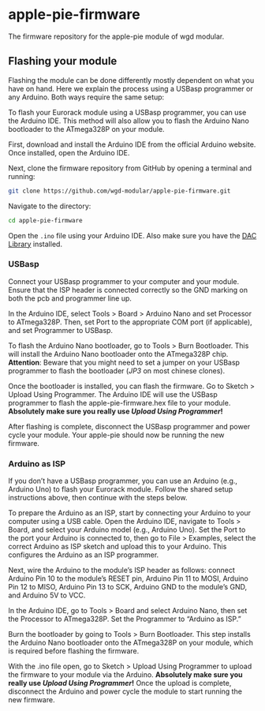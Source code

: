 # apple-pie-firmware

The firmware repository for the apple-pie module of wgd modular.

## Flashing your module

Flashing the module can be done differently mostly dependent on what you have on hand. Here we explain the process using a USBasp programmer or any Arduino. Both ways require the same setup:

To flash your Eurorack module using a USBasp programmer, you can use the Arduino IDE. This method will also allow you to flash the Arduino Nano bootloader to the ATmega328P on your module.

First, download and install the Arduino IDE from the official Arduino website. Once installed, open the Arduino IDE.

Next, clone the firmware repository from GitHub by opening a terminal and running:

```bash
git clone https://github.com/wgd-modular/apple-pie-firmware.git
```

Navigate to the directory:

```bash
cd apple-pie-firmware
```

Open the `.ino` file using your Arduino IDE. Also make sure you have the [DAC Library](https://reference.arduino.cc/reference/en/libraries/mcp48xx-dac-library/) installed.

### USBasp

Connect your USBasp programmer to your computer and your module. Ensure that the ISP header is connected correctly so the GND marking on both the pcb and programmer line up.

In the Arduino IDE, select Tools > Board > Arduino Nano and set Processor to ATmega328P. Then, set Port to the appropriate COM port (if applicable), and set Programmer to USBasp.

To flash the Arduino Nano bootloader, go to Tools > Burn Bootloader. This will install the Arduino Nano bootloader onto the ATmega328P chip. **Attention**: Beware that you might need to set a jumper on your USBasp programmer to flash the bootloader (*JP3* on most chinese clones).

Once the bootloader is installed, you can flash the firmware. Go to Sketch > Upload Using Programmer. The Arduino IDE will use the USBasp programmer to flash the apple-pie-firmware.hex file to your module. **Absolutely make sure you really use _Upload Using Programmer_!**

After flashing is complete, disconnect the USBasp programmer and power cycle your module. Your apple-pie should now be running the new firmware.

### Arduino as ISP

If you don’t have a USBasp programmer, you can use an Arduino (e.g., Arduino Uno) to flash your Eurorack module. Follow the shared setup instructions above, then continue with the steps below.

To prepare the Arduino as an ISP, start by connecting your Arduino to your computer using a USB cable. Open the Arduino IDE, navigate to Tools > Board, and select your Arduino model (e.g., Arduino Uno). Set the Port to the port your Arduino is connected to, then go to File > Examples, select the correct Arduino as ISP sketch and upload this to your Arduino. This configures the Arduino as an ISP programmer.

Next, wire the Arduino to the module’s ISP header as follows: connect Arduino Pin 10 to the module’s RESET pin, Arduino Pin 11 to MOSI, Arduino Pin 12 to MISO, Arduino Pin 13 to SCK, Arduino GND to the module’s GND, and Arduino 5V to VCC.

In the Arduino IDE, go to Tools > Board and select Arduino Nano, then set the Processor to ATmega328P. Set the Programmer to “Arduino as ISP.”

Burn the bootloader by going to Tools > Burn Bootloader. This step installs the Arduino Nano bootloader onto the ATmega328P on your module, which is required before flashing the firmware.

With the .ino file open, go to Sketch > Upload Using Programmer to upload the firmware to your module via the Arduino. **Absolutely make sure you really use _Upload Using Programmer_!** Once the upload is complete, disconnect the Arduino and power cycle the module to start running the new firmware.
